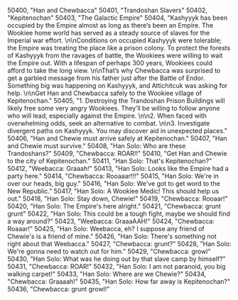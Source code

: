 ﻿50400, "Han and Chewbacca"
50401, "Trandoshan Slavers"
50402, "Kepitenochan"
50403, "The Galactic Empire"
50404, "Kashyyyk has been occupied by the Empire almost as long as there’s been an Empire. The Wookiee home world has served as a steady source of slaves for the Imperial war effort. \n\nConditions on occupied Kashyyyk were tolerable; the Empire was treating the place like a prison colony.  To protect the forests of Kashyyyk from the ravages of battle, the Wookiees were willing to wait the Empire out. With a lifespan of perhaps 300 years, Wookiees could afford to take the long view. \n\nThat’s why Chewbacca was surprised to get a garbled message from his father just after the Battle of Endor.  Something big was happening on Kashyyyk, and Attichitcuk was asking for help. \n\nGet Han and Chewbacca safely to the Wookiee village of Kepitenochan."
50405, "1. Destroying the Trandoshan Prison Buildings will likely free some very angry Wookiees.  They’ll be willing to follow anyone who will lead, especially against the Empire. \n\n2. When faced with overwhelming odds, seek an alternative to combat. \n\n3. Investigate divergent paths on Kashyyyk. You may discover aid in unexpected places."
50406, "Han and Chewie must arrive safely at Kepitenochan."
50407, "Han and Chewie must survive."
50408, "Han Solo: Who are these Trandoshans?"
50409, "Chewbacca:  ROAR!!"
50410, "Get Han and Chewie to the city of Kepitenochan."
50411, "Han Solo: That's Kepitenochan?"
50412, "Weebacca: Graaah!"
50413, "Han Solo: Looks like the Empire had a party here."
50414, "Chewbacca:  Rooaaar!!!"
50415, "Han Solo: We're in over our heads, big guy."
50416, "Han Solo: We've got to get word to the New Republic."
50417, "Han Solo:  A Wookiee Medic!  This should help us out."
50418, "Han Solo: Stay down, Chewie!"
50419, "Chewbacca: Rooaar!"
50420, "Han Solo: The Empire's here alright."
50421, "Chewbacca:  grunt grunt"
50422, "Han Solo: This could be a tough fight, maybe we should find a way around?"
50423, "Weebacca: GraaaAAH!"
50424, "Chewbacca: Roaaar!"
50425, "Han Solo: Weebacca, eh?  I suppose any friend of Chewie's is a friend of mine."
50426, "Han Solo:  There's something not right about that Weebacca."
50427, "Chewbacca:  grunt?"
50428, "Han Solo: We're gonna need to watch out for him."
50429, "Chewbacca: growl"
50430, "Han Solo: What was he doing out by that slave camp by himself?"
50431, "Chewbacca: ROAR!"
50432, "Han Solo: I am not paranoid, you big walking carpet!"
50433, "Han Solo: Where are we Chewie?"
50434, "Chewbacca:  Graaaah!"
50435, "Han Solo: How far away is Kepitenochan?"
50436, "Chewbacca:  grunt growl!"
